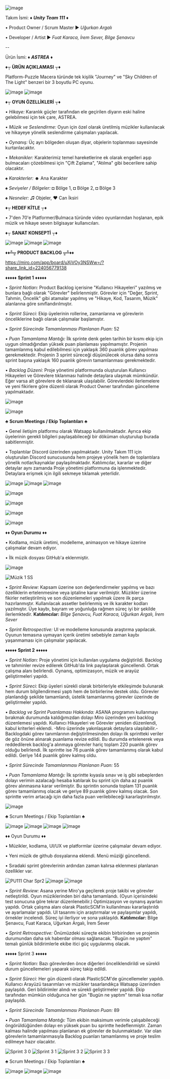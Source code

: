 ![image](https://user-images.githubusercontent.com/99537458/167396934-44cd5fa7-251d-410a-a60b-5d324d804c94.png)

Takım İsmi: ♦ ***Unity Team 111*** ♦

• Product Owner / Scrum Master ► *Uğurkan Argalı*

• Developer / Artist ► *Fuat Karaca, İrem Sever, Bilge Şenavcu*

--

Ürün İsmi: ♦ ***ASTREA*** ♦

♦┬ **ÜRÜN AÇIKLAMASI** ┬♦

Platform-Puzzle Macera türünde tek kişilik "Journey" ve "Sky Children of The Light" benzeri bir 3 boyutlu PC oyunu.

![image](https://user-images.githubusercontent.com/99537458/167398520-477c93ca-6dac-4fd8-88dc-4586b68daeba.png) ![image](https://user-images.githubusercontent.com/99537458/167398393-679c74dd-0f31-44b7-a7fa-103d460e4cb9.png)

♦┬ **OYUN ÖZELLİKLERİ** ┬♦

• *Hikaye:* Karanlık güçler tarafından ele geçirilen diyarın eski haline gelebilmesi için tek çare, ASTREA.

• *Müzik ve Seslendirme:* Oyun için özel olarak üretilmiş müzikler kullanılacak ve hikayeye yönelik seslendirme çalışmaları yapılacak.

• *Oynanış:* Üç ayrı bölgeden oluşan diyar, objelerin toplanması sayesinde kurtarılacaktır.

• *Mekanikler:* Karakterimiz temel hareketlerine ek olarak engelleri aşıp bulmacaları çözebilmesi için "Çift Zıplama", "Atılma" gibi becerilere sahip olacaktır.

♠ *Karakterler:* ☻ Ana Karakter

♠ *Seviyeler / Bölgeler:* ◘ Bölge 1, ◘ Bölge 2, ◘ Bölge 3

♠ *Nesneler:* ♫ Objeler, ♥ Can İksiri

♦┬ **HEDEF KİTLE** ┬♦

• 7'den 70'e Platformer/Bulmaca türünde video oyunlarından hoşlanan, epik müzik ve hikaye seven bilgisayar kullanıcıları.

♦┬ **SANAT KONSEPTİ** ┬♦

![image](https://user-images.githubusercontent.com/99537458/167401188-6bf30520-cd49-4e2f-8f4e-9703d35018d5.png)
![image](https://user-images.githubusercontent.com/99537458/167401226-d6fb09d0-e8e0-4b24-891a-26831091ac43.png)
![image](https://user-images.githubusercontent.com/99537458/167401253-ca416353-b2a4-484e-81dd-5cae265a44f5.png)

♦♦╩╦ **PRODUCT BACKLOG** ╦╩♦♦

https://miro.com/app/board/uXjVOy3NSWw=/?share_link_id=224056779138

♦♦♦♦♦ **Sprint 1** ♦♦♦♦♦

• *Sprint Notları:* Product Backlog içerisine "Kullanıcı Hikayeleri" yazılmış ve bunlara bağlı olarak "Görevler" belirlenmiştir. Görevler için "Değer, Sprint, Tahmin, Öncelik" gibi atamalar yapılmış ve "Hikaye, Kod, Tasarım, Müzik" alanlarına göre sınıflandırılmıştır.

• *Sprint Süreci:* Ekip üyelerinin rollerine, zamanlarına ve görevlerin önceliklerine bağlı olarak çalışmalar başlamıştır.

• *Sprint Sürecinde Tamamlanması Planlanan Puan:* 52

• *Puan Tamamlama Mantığı:* İlk sprinte denk gelen tarihin bir kısmı ekip için uygun olmadığından yüksek puan planlaması yapılmamıştır. Projenin tamamlanmış kabul edilebilmesi için yaklaşık 360 puanlık görev yapılması gerekmektedir. Projenin 3 sprint süreceği düşünülecek olursa daha sonra sprint başına yaklaşık 160 puanlık görevin tamamlanması gerekmektedir.

• *Backlog Düzeni:* Proje yönetimi platformunda oluşturulan Kullanıcı Hikayeleri ve Görevlere tıklanması halinde detaylara ulaşmak mümkündür. Eğer varsa alt görevlere de tıklanarak ulaşılabilir. Görevlerdeki ilerlemelere ve yeni fikirlere göre düzenli olarak Product Owner tarafından güncelleme yapılmaktadır.

![image](https://user-images.githubusercontent.com/99537458/167418527-38dedf1e-2573-4ffb-abfb-12a84e8e6744.png)

![image](https://user-images.githubusercontent.com/99537458/167446716-1a13857d-ba9e-417c-badf-48d264a4a177.png)


♣ **Scrum Meetings / Ekip Toplantıları** ♣

• Genel iletişim platformu olarak Watsapp kullanılmaktadır. Ayrıca ekip üyelerinin gerekli bilgileri paylaşabileceği bir döküman oluşturulup burada sabitlenmiştir.

• Toplantılar Discord üzerinden yapılmaktadır. Unity Takım 111 için oluşturulan Discord sunucusunda hem projeye yönelik hem de toplantılara yönelik notlar/kaynaklar paylaşılmaktadır. Katılımcılar, kararlar ve diğer detaylar aynı zamanda Proje yönetimi platformuna da işlenmektedir. Detaylara erişmek için ilgili sekmeye tıklamak yeterlidir.

![image](https://user-images.githubusercontent.com/99537458/167416333-ba6141c4-1602-4c65-9c1a-9730884499ec.png) ![image](https://user-images.githubusercontent.com/99537458/167416377-28123325-f8e7-43fd-adee-ce3395cc2fb1.png) ![image](https://user-images.githubusercontent.com/99537458/167416593-d51b085b-0d7b-44ca-9cc9-8abb34977a46.png) 

![image](https://user-images.githubusercontent.com/99537458/167415572-a5f590fe-bf0f-4f7f-b96b-1bd50f52f532.png)

![image](https://user-images.githubusercontent.com/99537458/167669514-5e9b8711-287d-4380-bbc7-a5c04c32eca1.png)

![image](https://user-images.githubusercontent.com/99537458/167669449-ebd49712-51c7-4f3d-919b-b27ba02f18ca.png)

![image](https://user-images.githubusercontent.com/99537458/167415473-09f539d8-1e22-4c17-b2d3-399528fd83c3.png)

♦♦ **Oyun Durumu** ♦♦

• Kodlama, müzik üretimi, modelleme, animasyon ve hikaye üzerine çalışmalar devam ediyor.

• İlk müzik dosyası GitHub'a eklenmiştir.

![image](https://user-images.githubusercontent.com/99537458/167417755-c788b741-c8be-4711-bc5c-9959654811f1.png)

![Müzik 1 SS](https://user-images.githubusercontent.com/99537458/167672837-f8fa985e-c367-4c82-b6cd-32d415351c9f.png)


• *Sprint Review:* Kapsam üzerine son değerlendirmeler yapılmış ve bazı özelliklerin ertelenmesine veya iptaline karar verilmiştir. Müzikler üzerine fikirler netleştirilmiş ve son düzenlemeleri yapılmak üzere ilk parça hazırlanmıştır. Kullanılacak assetler belirlenmiş ve ilk karakter kodları yazılmıştır. Üye kaybı, bayram ve yoğunluğa rağmen süreç iyi bir şekilde ilerlemktedir. **Katılımcılar:** *Bilge Şenavcu, Fuat Karaca, Uğurkan Argalı, İrem Sever*

• *Sprint Retrospective:* UI ve modelleme konusunda araştırma yapılacak. Oyunun temasına uymayan içerik üretimi sebebiyle zaman kaybı yaşanmaması için çalışmalar yapılacak.

♦♦♦♦♦ **Sprint 2** ♦♦♦♦♦

• *Sprint Notları:* Proje yönetimi için kullanılan uygulama değiştirildi. Backlog ve tahminler revize edilerek GitHub'da link paylaşılarak güncellendi. Ortak çalışma alanı belirlendi. Oynanış, optimizasyon, müzik ve arayüz geliştirmeleri yapıldı.

• *Sprint Süreci:* Ekip üyeleri sürekli olarak birbirleriyle etkileşimde bulunarak hem durum bilgilendirmesi yaptı hem de birbirlerine destek oldu. Görevler planlandığı şekilde tamamlandı, üstelik tamamlanmış görevler üzerinde de geliştirmeler yapıldı.

• *Backlog ve Sprint Puanlaması Hakkında:* ASANA programını kullanmayı bırakmak durumunda kaldığımızdan dolayı Miro üzerinden yeni backlog düzenlemesi yapıldı. Kullanıcı Hikayeleri ve Görevler yeniden düzenlendi, kabul kriterleri eklendi. -Miro üzerinde yakınlaşarak detaylara ulaşılabilir.- Backlogdaki görev tanımlarının değiştirilmesinden dolayı ilk sprintteki veriler de göz önüne alınarak puanlama revize edildi. Bu durumda ertelenerek veya reddedilerek backlog'a alınmaya görevler hariç toplam 220 puanlık görev olduğu belirlendi. İlk sprintte ise 76 puanlık görev tamamlanmış olarak kabul edildi. Geriye 144 puanlık görev kalmış oldu.

• *Sprint Sürecinde Tamamlanması Planlanan Puan:* 55

• *Puan Tamamlama Mantığı:* İlk sprintte kıyasla sınav ve iş gibi sebeplerden dolayı verimin azalacağı hesaba katılarak bu sprint için daha az puanlık görev alınmasına karar verilmiştir. Bu sprintin sonunda toplam 131 puanlık görev tamamlanmış olacak ve geriye 89 puanlık görev kalmış olacak. Son sprintte verim artacağı için daha fazla puan verilebileceği kararlaştırılmıştır.

![image](https://user-images.githubusercontent.com/99537458/169864304-2fb1317d-ec11-47dc-9df7-82212c2d5931.png)

♣ Scrum Meetings / Ekip Toplantıları ♣

![image](https://user-images.githubusercontent.com/99537458/169868330-a0b8af11-7588-4bc5-ad7c-0e9ea825c32e.png)
![image](https://user-images.githubusercontent.com/99537458/169868783-2f92fdcc-3008-4f1b-a5a6-4ff918a46c18.png)
![image](https://user-images.githubusercontent.com/99537458/169868459-6a35aaa6-5e8a-45cb-b570-6fec698560fd.png)
![image](https://user-images.githubusercontent.com/99537458/169869618-b9e71d4d-fd5f-4c43-87b6-391eb43585bb.png)

♦♦ Oyun Durumu ♦♦

• Müzikler, kodlama, UI/UX ve platformlar üzerine çalışmalar devam ediyor.

• Yeni müzik de github dosyalarına eklendi. Menü müziği güncellendi.

• Sıradaki sprint görevlerinin ardından zaman kalırsa eklenmesi planlanan özellikler var.

![PU111 Char Spr2](https://user-images.githubusercontent.com/99537458/169870895-1bf22ee6-7e58-4685-9fae-0e503fe600d0.jpeg)
![image](https://user-images.githubusercontent.com/99537458/169871397-706b618d-63a1-411b-a286-ede3af9eefb2.png)
![image](https://user-images.githubusercontent.com/99537458/169873598-d12c802d-bb39-4147-9271-17d538cfc37d.png)

• *Sprint Review:* Asana yerine Miro'ya geçilerek proje takibi ve görevler netleştirildi. Oyun müziklerinden biri daha tamamlandı. (Oyun içerisindeki test sonucuna göre tekrar düzenlenebilir.) Optimizasyon ve oynanış ayarları yapıldı. Ortak çalışma alanı olarak PlasticSCM'in kullanılması kararlaştırıldı ve ayarlamalar yapıldı. UI tasarımı için araştırmalar ve paylaşımlar yapıldı, örnekler incelendi. Süreç iyi ilerliyor ve sona yaklaşıldı. **Katılımcılar:** Bilge Şenavcu, Fuat Karaca, Uğurkan Argalı, İrem Sever

• *Sprint Retrospective:* Önümüzdeki süreçte ekibin birbirinden ve projenin durumundan daha sık haberdar olması sağlanacak. "Bugün ne yaptım" temalı günlük bildirimlerle ekibe itici güç uygulanmış olacak.

♦♦♦♦♦ Sprint 3 ♦♦♦♦♦

• *Sprint Notları:* Bazı görevlerden önce diğerleri önceliklendirildi ve sürekli durum güncellemeleri yaparak süreç takip edildi.

• *Sprint Süreci:* Her gün düzenli olarak PlasticSCM'de güncellemeler yapıldı. Kullanıcı Arayüzü tasarımları ve müzikler tasarlandıkça Watsapp üzerinden paylaşıldı. Geri bildirimler alındı ve sürekli geliştirmeler yapıldı. Ekip tarafından mümkün olduğunca her gün "Bugün ne yaptım" temalı kısa notlar paylaşıldı. 

• *Sprint Sürecinde Tamamlanması Planlanan Puan:* 89

• *Puan Tamamlama Mantığı:* Tüm ekibin maksimum verimle çalışabileceği öngörüldüğünden dolayı en yüksek puan bu sprintte hedeflenmiştir. Zaman kalması halinde yapılması planlanan ek görevler de bulunmaktadır. Var olan görevlerin tamamlanmasıyla Backlog puanları tamamlanmış ve proje teslim edilmeye hazır olacaktır.

![Sprint 3 0](https://user-images.githubusercontent.com/99537458/172076915-e4da5a9d-7771-4f7d-a155-3ab8d37e3aea.png)
![Sprint 3 1](https://user-images.githubusercontent.com/99537458/172076922-7a7151be-2b57-4b24-bd3c-9856810fab0f.png)
![Sprint 3 2](https://user-images.githubusercontent.com/99537458/172076933-8301d566-dacd-494f-ac7b-e6e4b79be2ac.png)
![Sprint 3 3](https://user-images.githubusercontent.com/99537458/172076947-4a95b324-d37b-469e-9687-2f10358cd1ff.png)

♣ Scrum Meetings / Ekip Toplantıları ♣

![image](https://user-images.githubusercontent.com/99537458/172077285-485d5508-b1df-46a9-83cb-1482e81c4344.png)
![image](https://user-images.githubusercontent.com/99537458/172077341-17b06e49-6eae-4bf0-bb11-f9dfe4329bb4.png)
![image](https://user-images.githubusercontent.com/99537458/172077460-5aceedf9-ae20-4ebf-bbb7-36376f98f307.png)
